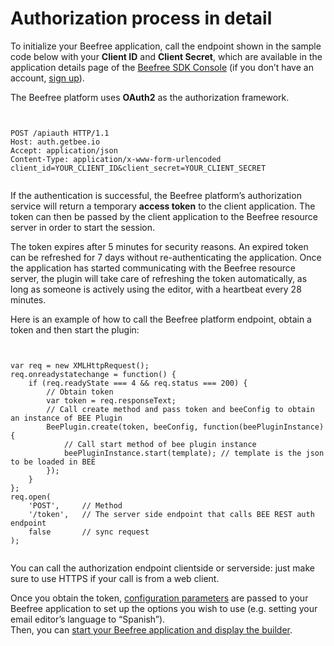 # Authorization process in detail

To initialize your Beefree application, call the endpoint shown in the sample code below with your **Client ID** and **Client Secret**, which are available in the application details page of the [Beefree SDK Console](https://dam.beefree.io/devportal) (if you don’t have an account, [sign up](https://dam.beefree.io/devportalsignup)).

The Beefree platform uses **OAuth2** as the authorization framework.

```


POST /apiauth HTTP/1.1
Host: auth.getbee.io
Accept: application/json
Content-Type: application/x-www-form-urlencoded
client_id=YOUR_CLIENT_ID&client_secret=YOUR_CLIENT_SECRET


```

If the authentication is successful, the Beefree platform’s authorization service will return a temporary **access token** to the client application. The token can then be passed by the client application to the Beefree resource server in order to start the session.

The token expires after 5 minutes for security reasons. An expired token can be refreshed for 7 days without re-authenticating the application. Once the application has started communicating with the Beefree resource server, the plugin will take care of refreshing the token automatically, as long as someone is actively using the editor, with a heartbeat every 28 minutes.

Here is an example of how to call the Beefree platform endpoint, obtain a token and then start the plugin:

```


var req = new XMLHttpRequest();
req.onreadystatechange = function() {
	if (req.readyState === 4 && req.status === 200) {
		// Obtain token
    	var token = req.responseText;
    	// Call create method and pass token and beeConfig to obtain an instance of BEE Plugin
    	BeePlugin.create(token, beeConfig, function(beePluginInstance) {
			// Call start method of bee plugin instance
	    	beePluginInstance.start(template); // template is the json to be loaded in BEE
		});
	}
};
req.open(
	'POST', 	// Method
	'/token', 	// The server side endpoint that calls BEE REST auth endpoint
	false 		// sync request
);


```

You can call the authorization endpoint clientside or serverside: just make sure to use HTTPS if your call is from a web client.

Once you obtain the token, [configuration parameters](https://docs.beefree.io/configuration-parameters/) are passed to your Beefree application to set up the options you wish to use (e.g. setting your email editor’s language to “Spanish”).\
Then, you can [start your Beefree application and display the builder](https://docs.beefree.io/initializing-bee-plugin/).
